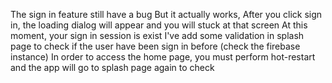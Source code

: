 The sign in feature still have a bug
But it actually works, 
After you click sign in, the loading dialog will appear and you will stuck at that screen
At this moment, your sign in session is exist
I've add some validation in splash page to check if the user have been sign in before (check the firebase instance)
In order to access the home page, you must perform hot-restart and the app will go to splash page again to check
